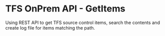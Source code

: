 # TFS OnPrem API - GetItems
Using REST API to get TFS source control items, search the contents and create log file for items matching the path.
